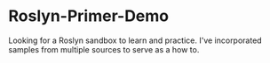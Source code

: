# Roslyn-Primer-Demo
Looking for a Roslyn sandbox to learn and practice. I've incorporated samples from multiple sources to serve as a how to.
